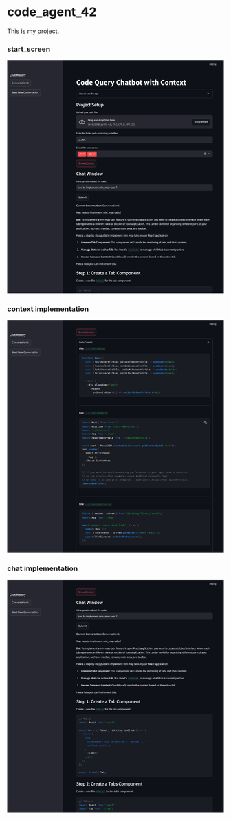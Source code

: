 # code_agent_42

This is my project.
### start_screen
![start_screen](media/show_start_screen.png)
### context implementation
![show_context](media/show_context.png)
### chat implementation
![show_chat](media/show_chat.png)

